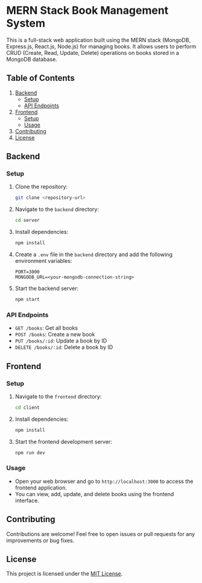 # MERN Stack Book Management System

This is a full-stack web application built using the MERN stack (MongoDB, Express.js, React.js, Node.js) for managing books. It allows users to perform CRUD (Create, Read, Update, Delete) operations on books stored in a MongoDB database.

## Table of Contents

1. [Backend](#backend)
    - [Setup](#backend-setup)
    - [API Endpoints](#api-endpoints)
2. [Frontend](#frontend)
    - [Setup](#frontend-setup)
    - [Usage](#frontend-usage)
3. [Contributing](#contributing)
4. [License](#license)

## Backend

### Setup

1. Clone the repository:
   ```bash
   git clone <repository-url>
   ```

2. Navigate to the `backend` directory:
   ```bash
   cd server
   ```

3. Install dependencies:
   ```bash
   npm install
   ```

4. Create a `.env` file in the `backend` directory and add the following environment variables:
   ```env
   PORT=3000
   MONGODB_URL=<your-mongodb-connection-string>
   ```

5. Start the backend server:
   ```bash
   npm start
   ```

### API Endpoints

- `GET /books`: Get all books
- `POST /books`: Create a new book
- `PUT /books/:id`: Update a book by ID
- `DELETE /books/:id`: Delete a book by ID

## Frontend

### Setup

1. Navigate to the `frontend` directory:
   ```bash
   cd client
   ```

2. Install dependencies:
   ```bash
   npm install
   ```

3. Start the frontend development server:
   ```bash
   npm run dev
   ```

### Usage

- Open your web browser and go to `http://localhost:3000` to access the frontend application.
- You can view, add, update, and delete books using the frontend interface.

## Contributing

Contributions are welcome! Feel free to open issues or pull requests for any improvements or bug fixes.

## License

This project is licensed under the [MIT License](LICENSE).
